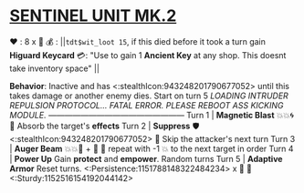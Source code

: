 # [__**SENTINEL UNIT MK.2**__](<https://www.youtube.com/watch?v=AIsQzm17Hf0>)
❤️ : 8 x 👥
💰 : ||`tdt$wit_loot 15`, if this died before it took a turn gain **Higuard Keycard** 💳: "Use to gain 1 **Ancient Key** at any shop. This doesnt take inventory space" ||

**Behavior**: Inactive and has <:stealthIcon:943248201790677052> until this takes damage or another enemy dies. Start on turn 5
*LOADING INTRUDER REPULSION PROTOCOL... FATAL ERROR. PLEASE REBOOT ASS KICKING MODULE.*
—————————————————
Turn 1  | **Magnetic Blast** 💥💥🌀 🔀 Absorb the target's __effects__
Turn 2 | **Suppress** 🛡️<:stealthIcon:943248201790677052> 🔀 Skip the attacker's next turn
Turn 3 | **Auger Beam** 💥💥🚫 + 👥  🔀 repeat with -1 💥 to the next target in order
Turn 4 | **Power Up** Gain __protect__ and __empower__. Random turns
Turn 5 | **Adaptive Armor** Reset turns. <:Persistence:1151788148322484234> x 👥 🔀 <:Sturdy:1152516154192044142>
